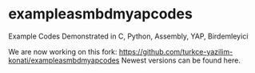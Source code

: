 # exampleasmbdmyapcodes
Example Codes Demonstrated in C, Python, Assembly, YAP, Birdemleyici

We are now working on this fork: https://github.com/turkce-yazilim-konati/exampleasmbdmyapcodes Newest versions can be found here.
